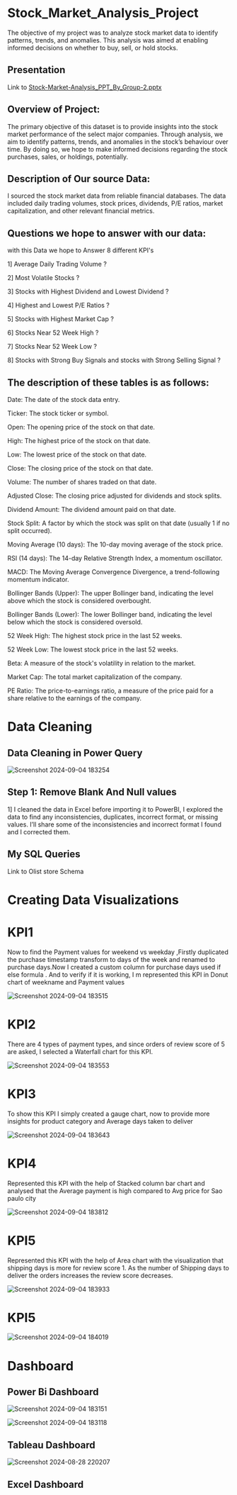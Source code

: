 # Stock_Market_Analysis_Project
The objective of my project was to analyze stock market data to identify patterns, trends, and anomalies. This analysis was aimed at enabling informed decisions on whether to buy, sell, or hold stocks.


 ## Presentation
Link to [Stock-Market-Analysis_PPT_By_Group-2.pptx](https://github.com/user-attachments/files/16870742/Stock-Market-Analysis_PPT_By_Group-2.pptx)


## Overview of Project:

The primary objective of this dataset is to provide insights into the stock market performance of the select major companies. Through analysis, we aim to identify patterns, trends, and anomalies in the stock’s behaviour over time. By doing so, we hope to make informed decisions regarding the stock purchases, sales, or holdings, potentially.

## Description of Our source Data:

I sourced the stock market data from reliable financial databases. The data included daily trading volumes, stock prices, dividends, P/E ratios, market capitalization, and other relevant financial metrics.

## Questions we hope to answer with our data:

with this Data we hope to Answer 8 different KPI's

1] Average Daily Trading Volume ?

2] Most Volatile Stocks ?

3] Stocks with Highest Dividend and Lowest Dividend ?

4] Highest and Lowest P/E Ratios ?

5] Stocks with Highest Market Cap ?

6] Stocks Near 52 Week High ? 

7] Stocks Near 52 Week Low ?

8] Stocks with Strong Buy Signals and stocks with Strong Selling Signal ?


## The description of these tables is as follows:

Date: The date of the stock data entry.

Ticker: The stock ticker or symbol.

Open: The opening price of the stock on that date.

High: The highest price of the stock on that date.

Low: The lowest price of the stock on that date.

Close: The closing price of the stock on that date.

Volume: The number of shares traded on that date.

Adjusted Close: The closing price adjusted for dividends and stock splits.

Dividend Amount: The dividend amount paid on that date.

Stock Split: A factor by which the stock was split on that date (usually 1 if no split occurred).

Moving Average (10 days): The 10-day moving average of the stock price.

RSI (14 days): The 14-day Relative Strength Index, a momentum oscillator.

MACD: The Moving Average Convergence Divergence, a trend-following momentum indicator.

Bollinger Bands (Upper): The upper Bollinger band, indicating the level above which the stock is considered overbought.

Bollinger Bands (Lower): The lower Bollinger band, indicating the level below which the stock is considered oversold.

52 Week High: The highest stock price in the last 52 weeks.

52 Week Low: The lowest stock price in the last 52 weeks.

Beta: A measure of the stock's volatility in relation to the market.

Market Cap: The total market capitalization of the company.

PE Ratio: The price-to-earnings ratio, a measure of the price paid for a share relative to the earnings of the company.

# Data Cleaning

## Data Cleaning in Power Query

![Screenshot 2024-09-04 183254](https://github.com/user-attachments/assets/9268a1b3-7ef9-4fcc-97ae-d0ef3050088e)


## Step 1: Remove Blank And Null values

1] I cleaned the data in Excel before importing it to PowerBI, I explored the data to find any inconsistencies, duplicates, incorrect format, or missing values. I’ll share some of the inconsistencies and incorrect format I found and I corrected them.

## My SQL Queries
Link to Olist store Schema


# Creating Data Visualizations

# KPI1
Now to find the Payment values for weekend vs weekday ,Firstly duplicated the purchase timestamp transform to days of the week and renamed to purchase days.Now I created a custom column for purchase days used if else formula . And to verify if it is working, I m represented this KPI in Donut chart of weekname and Payment values

![Screenshot 2024-09-04 183515](https://github.com/user-attachments/assets/e33325b4-5047-4f5d-b105-caee04bf0212)


# KPI2
There are 4 types of payment types, and since orders of review score of 5 are asked, I selected a Waterfall chart for this KPI.


![Screenshot 2024-09-04 183553](https://github.com/user-attachments/assets/c8b8c2b6-762e-4f10-985b-9627a3a1accd)

# KPI3
To show this KPI I simply created a gauge chart, now to provide more insights for product category and Average days taken to deliver

![Screenshot 2024-09-04 183643](https://github.com/user-attachments/assets/39c5027a-304c-490b-85da-d1aa8f14e870)


# KPI4
Represented this KPI with the help of Stacked column bar chart and analysed that the Average payment is high compared to Avg price for Sao paulo city

![Screenshot 2024-09-04 183812](https://github.com/user-attachments/assets/0103b74d-7ec1-4627-a63d-6577b609a626)


# KPI5
Represented this KPI with the help of Area chart with the visualization that shipping days is more for review score 1. As the number of Shipping days to deliver the orders increases the review score decreases.

![Screenshot 2024-09-04 183933](https://github.com/user-attachments/assets/f6f8d12d-7ce9-4d92-97c0-30988c8b73b2)

# KPI5

![Screenshot 2024-09-04 184019](https://github.com/user-attachments/assets/e0b7e3b1-cc1a-4759-a8a6-df7ac4ca9c68)

# Dashboard

## Power Bi Dashboard

![Screenshot 2024-09-04 183151](https://github.com/user-attachments/assets/4d38fd96-bf3d-47f4-a9b8-828449a879b9)

![Screenshot 2024-09-04 183118](https://github.com/user-attachments/assets/03f6945d-4bef-4fca-9e86-14baf12366c3)

## Tableau Dashboard
![Screenshot 2024-08-28 220207](https://github.com/user-attachments/assets/78f83101-51eb-4a8f-b1b5-81bc4aaa992a)

## Excel Dashboard
